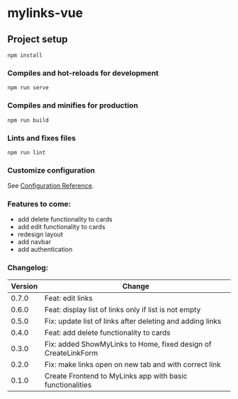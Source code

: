 # mylinks-vue

## Project setup
```
npm install
```

### Compiles and hot-reloads for development
```
npm run serve
```

### Compiles and minifies for production
```
npm run build
```

### Lints and fixes files
```
npm run lint
```

### Customize configuration
See [Configuration Reference](https://cli.vuejs.org/config/).

### Features to come:
- add delete functionality to cards
- add edit functionality to cards
- redesign layout
- add navbar
- add authentication

### Changelog:

| Version | Change |
| ------- | ----------- |
| 0.7.0 | Feat: edit links |
| 0.6.0 | Feat: display list of links only if list is not empty |
| 0.5.0 | Fix: update list of links after deleting and adding links |
| 0.4.0 | Feat: add delete functionality to cards |
| 0.3.0 | Fix: added ShowMyLinks to Home, fixed design of CreateLinkForm |
| 0.2.0 | Fix: make links open on new tab and with correct link |
| 0.1.0 | Create Frontend to MyLinks app with basic functionalities |
